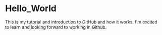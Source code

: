 # Hello_World
This is my tutorial and introduction to GitHub and how it works. I'm excited to learn and looking forward to working in Github.
